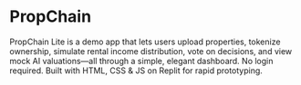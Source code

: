 # PropChain
PropChain Lite is a demo app that lets users upload properties, tokenize ownership, simulate rental income distribution, vote on decisions, and view mock AI valuations—all through a simple, elegant dashboard. No login required. Built with HTML, CSS &amp; JS on Replit for rapid prototyping.
